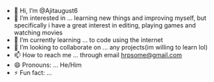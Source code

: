 - 👋 Hi, I’m @Ajitaugust6
- 👀 I’m interested in ... learning new things and improving myself, but specifically i have a great interest in editing, playing games and watching movies
- 🌱 I’m currently learning ... to code using the internet
- 💞️ I’m looking to collaborate on ... any projects(im willing to learn lol)
- 📫 How to reach me ... through email hrpsome@gmail.com
- 😄 Pronouns: ... He/Him
- ⚡ Fun fact: ... 

<!---
Ajitaugust6/Ajitaugust6 is a ✨ special ✨ repository because its `README.md` (this file) appears on your GitHub profile.
You can click the Preview link to take a look at your changes.
--->
